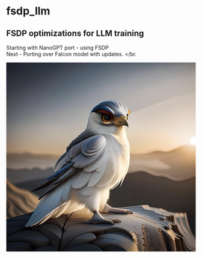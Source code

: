 # fsdp_llm
## FSDP optimizations for LLM training

Starting with NanoGPT port - using FSDP</br>
Next - Porting over Falcon model with updates. </br.

![baby falcon logo](/images/baby_falcon_launch.png)


